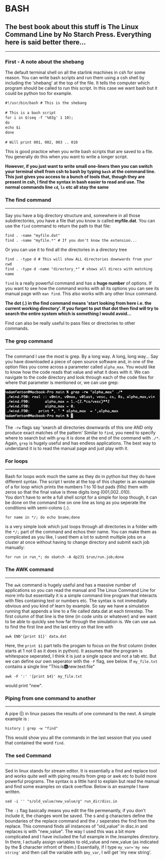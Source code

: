 # BASH
## The best book about this stuff is The Linux Command Line by No Starch Press. Everything here is said better there...
---
### First - A note about the shebang
The default terminal shell on all the starlink machines in csh for some reason. You can
write bash scripts and run them using a csh shell by including the 'shebang' at the top of the
file. It tells the computer which program should be called to run this script. In this case we want bash but it could be python too for example.
```
#!/usr/bin/bash # This is the shebang

# This is a bash script
for i in $(seq -f '%03g' 1 10);
do
echo $i
done

# Will print 001, 002, 003 .. 010
```
This is good practice when you write bash scripts that are saved to a file. You generally do
this when you want to write a longer script.

**However, if you just want to write small one-liners then you can switch your terminal shell
from csh to bash by typing `bash` at the command line. This just gives you access to a bunch of tools that,
though they are present in csh, I find the syntax in bash easier to read and use. The normal commands
line `cd`, `ls` etc all stay the same**

### The find command
---
Say you have a big directory structure and, somewhere in all those subdirectories, you have a file that you know
is called **myfile.dat**.
You can use the `find` command to return the path to that file:

```
find . -name "myfile.dat"
find . -name "myfile.*" # If you don't know the extension...
```

Or you can use it to find all the directories in a directory tree
```
find . -type d # This will show ALL directories downwards from your cwd
find . -type d -name "directory_*" # shows all direcs with matching name
```

`find` is a really powerful command and has a **huge number** of options. If
you want to see how the command works with all its options you can see its manual
page with `man find`. This also works with any other linux command.

**The dot (.) in the find command means 'start looking from here i.e. the current working directory'.
 If you forget to put that dot then find will try to search the entire system which is something I would avoid...**

Find can also be really useful to pass files or directories to other commands.

### The grep command
---
The command I use the most is grep. By a long way. A long, long way...
Say you have downloaded a piece of open source software and, in one of the
option files you come across a parameter called `alpha_max`. You would like to
know how the code reads that value and what it does with it.
We can navigate to the code directory and look through each of the code files for where
that parameter is mentioned or, we can use grep:

![](../examples/images/grep_example.png)

The `-rw` flags say 'search all directories downwards of this one AND only produce exact matches of the pattern' Similar to `find`, you need to specify where to search but with `grep` it is done at the end of the command with `./*`. Again, `grep` is hugely useful and has endless applications. The best way to understand it is to read the manual page and just play with it.

### For loops
---
Bash for loops work much the same as they do in python but they do have different syntax. The script I wrote at the top of this chapter is an example of a for loop which prints the numbers 1 to 10 but pads (fills) them with zeros so that the final value is three digits long (001,002..010).
<br>
You don't have to write a full shell script for a simple for loop though, it can be done on the command line on one line as long as you seperate the conditions with semi-colons (`;`).
```
for name in */; do echo $name;done

```
is a very simple look which just loops through all directories in a folder with the `*/;` part of the command and echos their name.
You can make them as complicated as you like, I used them a lot to submit multiple jobs on a cluster at once without having to change directory and submit each job manually:
```
for run in run_*; do sbatch -A dp231 $run/run.job;done
```

### The AWK command
---
The `awk` command is hugely useful and has a massive number of applications so you can read the manual and The Linux Command Line for more info but essentially it is a simple command line program that interacts with files containing
text or numbers etc. The syntax is not immediatly obvious and you kind of learn by example. So say we have a simulation running that appends a line to a file called data.dat at each timestep. The first column of that line is the time (in code units or whatever) and we want to be able to quickly see how far through the simulation is. We can use `awk` to find the first line and the last entry on that line with
```
awk END'{print $1}' data.dat
```
Here, the `print $1` part tells the progam to focus on the first column (index starts at 1 not 0 as it does in python). It assumes that the program is whitespace seperated, I think it is just a single space and not a tab etc. But we can define our own seperator with the `-F` flag, see below.
If `my_file.txt` contains a single line "This:is:a:new:text:file"
```
awk -F ':' '{print $4}' my_file.txt
```
would print "new".

### Piping from one command to another
---
A pipe (|) in linux passes the results of one command to the next. A simple example is :
```
history | grep -w "find"
```
This would show you all the commands in the last session that you used that contained the word `find`.

### The sed Command
---
Sed in linux stands for stream editor. It is essentially a find and replace tool and works quite well with
piping results from grep or awk etc to build more powerful programs. The syntax is a little hard to explain but
read the manual and find some examples on stack overflow. Below is an example I have written.
```
sed -i '' "s/old_value/new_value/g" run_dir/disc.in
```
The `-i` flag basically means you edit the file permenantly, if you don't include it, the changes wont be saved. The s and g characters define the boundaries of the replace command and the `/` seperates the find from the replace. This command finds all instances of "old_value" in disc.in and replaces is with "new_value". The way I used this was a bit more complicated and I have included the full example in the /examples directory. In there, I actually assign variables to old_value and new_value (as indicated by the $ character infront of them.) Essentially, if I type `my_var='my new string'` and then call the variable with `$my_var`, I will get 'my new string'.
